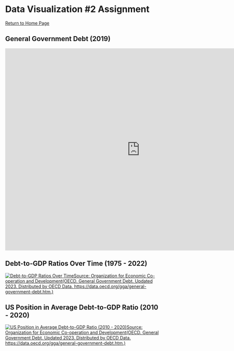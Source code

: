 # Data Visualization #2 Assignment
[Return to Home Page](/README.md)

## General Government Debt (2019)
<iframe src="https://data.oecd.org/chart/7ePt" width="860" height="645" style="border: 0" mozallowfullscreen="true" webkitallowfullscreen="true" allowfullscreen="true"><a href="https://data.oecd.org/chart/7ePt" target="_blank">OECD Chart: General government debt, Total, % of GDP, Annual, 2019</a></iframe>

## Debt-to-GDP Ratios Over Time (1975 - 2022)            
<div class='tableauPlaceholder' id='viz1699041982406' style='position: relative'><noscript><a href='#'><img alt='Debt-to-GDP Ratios Over TimeSource: Organization for Economic Co-operation and Development(OECD. General Government Debt. Updated 2023. Distributed by OECD Data. https:&#47;&#47;data.oecd.org&#47;gga&#47;general-government-debt.htm.) ' src='https:&#47;&#47;public.tableau.com&#47;static&#47;images&#47;Da&#47;DataViz2Book&#47;DebttoGDPRatiosOverTime&#47;1_rss.png' style='border: none' /></a></noscript><object class='tableauViz'  style='display:none;'><param name='host_url' value='https%3A%2F%2Fpublic.tableau.com%2F' /> <param name='embed_code_version' value='3' /> <param name='site_root' value='' /><param name='name' value='DataViz2Book&#47;DebttoGDPRatiosOverTime' /><param name='tabs' value='no' /><param name='toolbar' value='yes' /><param name='static_image' value='https:&#47;&#47;public.tableau.com&#47;static&#47;images&#47;Da&#47;DataViz2Book&#47;DebttoGDPRatiosOverTime&#47;1.png' /> <param name='animate_transition' value='yes' /><param name='display_static_image' value='yes' /><param name='display_spinner' value='yes' /><param name='display_overlay' value='yes' /><param name='display_count' value='yes' /><param name='language' value='en-US' /><param name='filter' value='publish=yes' /></object></div><script type='text/javascript'>                    
  var divElement = document.getElementById('viz1699041982406');                    
  var vizElement = divElement.getElementsByTagName('object')[0];                    
  vizElement.style.width='100%';vizElement.style.height=(divElement.offsetWidth*0.75)+'px';                    
  var scriptElement = document.createElement('script');                    
  scriptElement.src = 'https://public.tableau.com/javascripts/api/viz_v1.js';  
  vizElement.parentNode.insertBefore(scriptElement, vizElement);                
</script>

## US Position in Average Debt-to-GDP Ratio (2010 - 2020)
<div class='tableauPlaceholder' id='viz1699045144690' style='position: relative'><noscript><a href='#'><img alt='US Position in Average Debt-to-GDP Ratio (2010 - 2020)Source: Organization for Economic Co-operation and Development(OECD. General Government Debt. Updated 2023. Distributed by OECD Data. https:&#47;&#47;data.oecd.org&#47;gga&#47;general-government-debt.htm.) ' src='https:&#47;&#47;public.tableau.com&#47;static&#47;images&#47;Da&#47;DataViz2BookPart3&#47;Sheet2&#47;1_rss.png' style='border: none' /></a></noscript><object class='tableauViz'  style='display:none;'><param name='host_url' value='https%3A%2F%2Fpublic.tableau.com%2F' /> <param name='embed_code_version' value='3' /> <param name='site_root' value='' /><param name='name' value='DataViz2BookPart3&#47;Sheet2' /><param name='tabs' value='no' /><param name='toolbar' value='yes' /><param name='static_image' value='https:&#47;&#47;public.tableau.com&#47;static&#47;images&#47;Da&#47;DataViz2BookPart3&#47;Sheet2&#47;1.png' /> <param name='animate_transition' value='yes' /><param name='display_static_image' value='yes' /><param name='display_spinner' value='yes' /><param name='display_overlay' value='yes' /><param name='display_count' value='yes' /><param name='language' value='en-US' /><param name='filter' value='publish=yes' /></object></div>               
<script type='text/javascript'>                    
  var divElement = document.getElementById('viz1699045144690');                    
  var vizElement = divElement.getElementsByTagName('object')[0];                    
  vizElement.style.width='100%';vizElement.style.height=(divElement.offsetWidth*0.75)+'px';                    
  var scriptElement = document.createElement('script');                    
  scriptElement.src = 'https://public.tableau.com/javascripts/api/viz_v1.js';   
  vizElement.parentNode.insertBefore(scriptElement, vizElement);               
</script>
